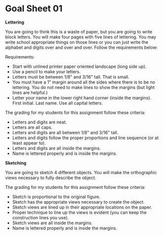 # Goal Sheet 01

**Lettering**

You are going to think this is a waste of paper, but you are going to write block letters.  You will make four pages with five lines of lettering.  You may write school appropriate things on those lines or you can just write the alphabet and digits over and over and over.  Follow the requirements below:

Requirements:

* Start with unlined printer paper oriented landscape (long side up).
* Use a pencil to make your letters.
* Letters must be between 1/8" and 3/16" tall.  That is small.
* You must have a 1" margin around all the sides where there is to be no lettering.  You do not need to make lines to show the margins (but light lines are helpful.)
* Letter your name in the lower right hand corner (inside the margins).  First initial.  Last name.  Use all capital letters.

The grading for my students for this assignment follow these criteria:

* Letters and digits are neat.
* Letters are all caps.
* Letters and digits are all between 1/8" and 3/16" tall.
* Letters and digits follow the proper proportions and line sequence (or at least appear to).
* Letters and digits are all inside the margins.
* Name is lettered properly and is inside the margins.

**Sketching**

You are going to sketch 4 different objects.  You will make the orthographic views necessary to fully describe the object.

The grading for my students for this assignment follow these criteria:

* Sketch is proportional to the original figure.
* Sketch has the appropriate views necessary to create the object.
* Sketch views are lined up in their appropriate locations on the paper.
* Proper technique to line up the views is evident (you can keep the construction lines you use).
* Sketch views are all inside the margins.
* Name is lettered properly and is inside the margins.
